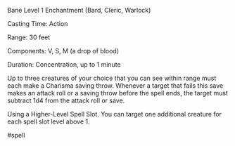 Bane
Level 1 Enchantment (Bard, Cleric, Warlock)

Casting Time: Action

Range: 30 feet

Components: V, S, M (a drop of blood)

Duration: Concentration, up to 1 minute

Up to three creatures of your choice that you can see within range must each make a Charisma saving throw. Whenever a target that fails this save makes an attack roll or a saving throw before the spell ends, the target must subtract 1d4 from the attack roll or save.

Using a Higher-Level Spell Slot. You can target one additional creature for each spell slot level above 1.

#spell